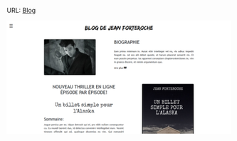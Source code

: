 URL:  <a href="https://sundarata.yj.fr" target="_blank"
                >Blog</a>
                <br>
                
<img src="projet4.png" alt="ireki"> 
